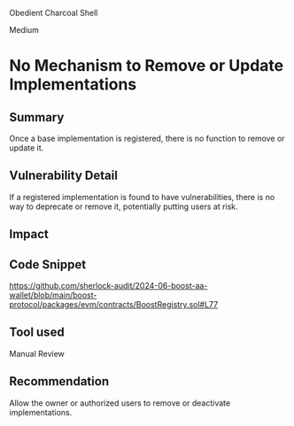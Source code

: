 Obedient Charcoal Shell

Medium

# No Mechanism to Remove or Update Implementations

## Summary

Once a base implementation is registered, there is no function to remove or update it.

## Vulnerability Detail

If a registered implementation is found to have vulnerabilities, there is no way to deprecate or remove it, potentially putting users at risk.

## Impact

## Code Snippet

https://github.com/sherlock-audit/2024-06-boost-aa-wallet/blob/main/boost-protocol/packages/evm/contracts/BoostRegistry.sol#L77

## Tool used

Manual Review

## Recommendation
Allow the owner or authorized users to remove or deactivate implementations.
